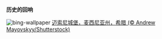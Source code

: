 
**历史的回响**

![bing-wallpaper](https://www.bing.com/th?id=OHR.MethoniCastle_ZH-CN4054146065_1920x1080.jpg)
[迈索尼城堡，麦西尼亚州，希腊 (© Andrew Mayovskyy/Shutterstock)](https://www.bing.com/search?q=%E5%B8%8C%E8%85%8A%E9%BA%A6%E8%A5%BF%E5%B0%BC%E4%BA%9A%E5%B7%9E&amp;form=hpcapt&amp;mkt=zh-cn)
  